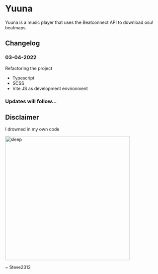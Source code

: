 # Yuuna

Yuuna is a music player that uses the Beatconnect API to download osu! beatmaps.

## Changelog

### 03-04-2022
Refactoring the project
 - Typescript
 - SCSS
 - Vite JS as development environment

### Updates will follow...

## Disclaimer

I drowned in my own code

<img src="https://image.myanimelist.net/ui/_3fYL8i6Q-n-155t3dn_4oa8joxN4d65hmFMp22bNTIUW3ufQExKZv-GKL4AdqgU" alt="sleep" width="400"/>

~ Steve2312

<!-- ![](https://media1.tenor.com/images/fad54aa3fa4ad31e2883fa510b4fdb86/tenor.gif?itemid=17999999) -->
